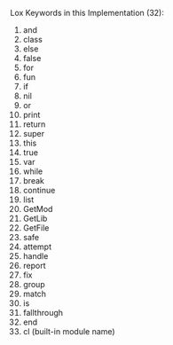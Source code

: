 Lox Keywords in this Implementation (32):
1. and
2. class
3. else
4. false
5. for
6. fun
7. if
8. nil
9. or
10. print
11. return
12. super
13. this
14. true
15. var
16. while
17. break
18. continue
19. list
20. GetMod
21. GetLib
22. GetFile
23. safe
24. attempt
25. handle
26. report
27. fix
28. group
29. match
30. is
31. fallthrough
32. end
33. cl (built-in module name)
